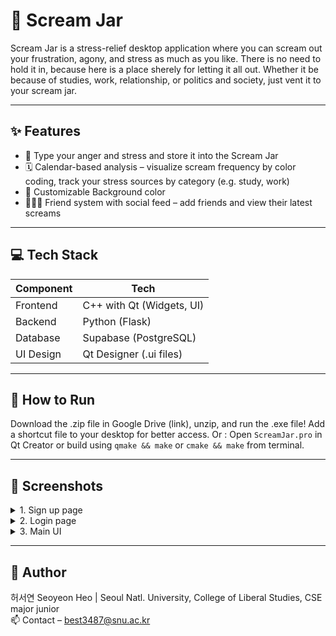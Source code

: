 # 📢 Scream Jar

Scream Jar is a stress-relief desktop application where you can scream out your frustration, agony, and stress as much as you like. There is no need to hold it in, because here is a place sherely for letting it all out. Whether it be because of studies, work, relationship, or politics and society, just vent it to your scream jar. 

---

## ✨ Features

- 😤 Type your anger and stress and store it into the Scream Jar
- 🗓️ Calendar-based analysis – visualize scream frequency by color coding, track your stress sources by category (e.g. study, work)
- 🎨 Customizable Background color
- 🧑‍🤝‍🧑 Friend system with social feed – add friends and view their latest screams

---

## 💻 Tech Stack

| Component | Tech                      |
| --------- | ------------------------- |
| Frontend  | C++ with Qt (Widgets, UI) |
| Backend   | Python (Flask)            |
| Database  | Supabase (PostgreSQL)     |
| UI Design | Qt Designer (.ui files)   |

---

## 🚀 How to Run

Download the .zip file in Google Drive (link), unzip, and run the .exe file! Add a shortcut file to your desktop for better access.
Or : Open ```ScreamJar.pro``` in Qt Creator or build using `qmake && make` or `cmake && make` from terminal.

---

## 📸 Screenshots

<details>
<summary>1.	Sign up page</summary>
	<img src="./images/s1.jpg, width="200px">
</details>

<details>
<summary>2.	Login page</summary>
	<img src="./images/s2.jpg, width="200px">
</details>

<details>
<summary>3.	Main UI</summary>
	<img src="./images/s3.jpg, width="200px">  
        <img src="./images/s4.jpg, width="200px">  
	<img src="./images/s6.jpg, width="200px">  
	<img src="./images/s7.jpg, width="200px">  
	<img src="./images/s8.jpg, width="200px">  
	<img src="./images/s9.jpg, width="200px">  
</details>

---

## 👩 Author
허서연 Seoyeon Heo | Seoul Natl. University, College of Liberal Studies, CSE major junior  
📫 Contact – best3487@snu.ac.kr
